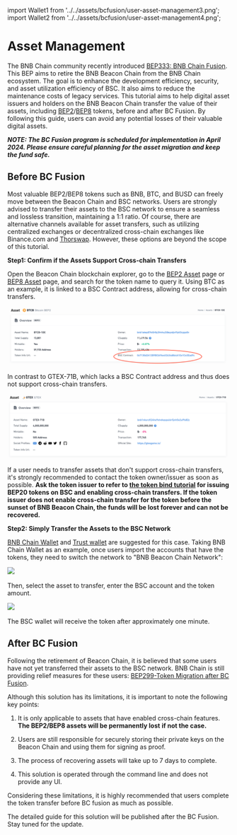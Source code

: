 import Wallet1 from '../../assets/bcfusion/user-asset-management3.png';
import Wallet2 from '../../assets/bcfusion/user-asset-management4.png';

# Asset Management

The BNB Chain community recently introduced [BEP333: BNB Chain
Fusion](https://github.com/bnb-chain/BEPs/pull/333). This
BEP aims to retire the BNB Beacon Chain from the BNB Chain ecosystem.
The goal is to enhance the development efficiency, security, and asset
utilization efficiency of BSC. It also aims to reduce the maintenance
costs of legacy services. This tutorial aims to help digital asset
issuers and holders on the BNB Beacon Chain transfer the value of their
assets,
including [BEP2](https://github.com/bnb-chain/BEPs/blob/master/BEPs/BEP2.md)/[BEP8](https://github.com/bnb-chain/BEPs/blob/master/BEPs/BEP8.md)
tokens, before and after BC Fusion. By following this guide, users can
avoid any potential losses of their valuable digital assets.

***NOTE: The BC Fusion program is scheduled for implementation in April 2024. Please ensure careful planning for the
asset migration and keep the fund safe.***

## Before BC Fusion

Most valuable BEP2/BEP8 tokens such as BNB, BTC, and BUSD can freely
move between the Beacon Chain and BSC networks. Users are strongly
advised to transfer their assets to the BSC network to ensure a seamless
and lossless transition, maintaining a 1:1 ratio. Of course, there are
alternative channels available for asset transfers, such as utilizing
centralized exchanges or decentralized cross-chain exchanges like
Binance.com and [Thorswap](https://thorswap.finance/).
However, these options are beyond the scope of this tutorial.

**Step1: Confirm if the Assets Support Cross-chain Transfers**

Open the Beacon Chain blockchain explorer, go to the [BEP2
Asset](https://explorer.bnbchain.org/assets/bep2) page or
[BEP8 Asset](https://explorer.bnbchain.org/assets/bep8)
page, and search for the token name to query it. Using BTC as an
example, it is linked to a BSC Contract address, allowing for
cross-chain transfers.

![img](../../assets/bcfusion/user-asset-management1.png)

In contrast to GTEX-71B, which lacks a BSC Contract address and thus
does not support cross-chain transfers.

![img](../../assets/bcfusion/user-asset-management2.png)

If a user needs to transfer assets that don't support cross-chain
transfers, it's strongly recommended to contact the token owner/issuer
as soon as possible. **Ask the token issuer to refer to [the token bind tutorial](../owners/bind.md) for issuing BEP20
tokens on BSC and
enabling cross-chain transfers. If the token issuer does not enable
cross-chain transfer for the token before the sunset of BNB Beacon
Chain, the funds will be lost forever and can not be recovered.**

**Step2: Simply Transfer the Assets to the BSC Network**

[BNB Chain
Wallet](https://chromewebstore.google.com/detail/bnb-chain-wallet/fhbohimaelbohpjbbldcngcnapndodjp)
and [Trust
wallet](https://trustwallet.com/browser-extension) are
suggested for this case. Taking BNB Chain Wallet as an example, once
users import the accounts that have the tokens, they need to switch the
network to "BNB Beacon Chain Network":

<img src={Wallet1} width="400"/>


Then, select the asset to transfer, enter the BSC account and the token
amount.

<img src={Wallet2} width="400"/>

The BSC wallet will receive the token after approximately one minute.

## After BC Fusion

Following the retirement of Beacon Chain, it is believed that some users
have not yet transferred their assets to the BSC network. BNB Chain is
still providing relief measures for these users: [BEP299-Token
Migration after BC
Fusion](https://github.com/bnb-chain/BEPs/pull/299).

Although this solution has its limitations, it is important to note the
following key points:

1. It is only applicable to assets that have enabled cross-chain features. **The BEP2/BEP8 assets will be permanently
   lost** **if not the case.**

2. Users are still responsible for securely storing their private keys on the Beacon Chain and using them for signing as
   proof.

3. The process of recovering assets will take up to 7 days to complete.

4. This solution is operated through the command line and does not provide any UI.

Considering these limitations, it is highly recommended that users
complete the token transfer before BC fusion as much as possible.

The detailed guide for this solution will be published after the BC
Fusion.
Stay tuned for the update.


